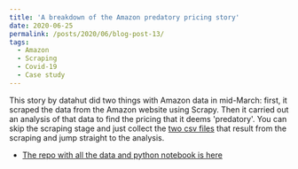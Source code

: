 ```yaml
---
title: 'A breakdown of the Amazon predatory pricing story'
date: 2020-06-25
permalink: /posts/2020/06/blog-post-13/
tags:
  - Amazon
  - Scraping
  - Covid-19
  - Case study
---
```


This story by datahut did two things with Amazon data in mid-March: first, it scraped the data from the Amazon website using Scrapy. Then it carried out an analysis of that data to find the pricing that it deems 'predatory'. You can skip the scraping stage and just collect the [two csv files](https://data.world/data-hut/predatory-pricing-data-from-amazon) that result from the scraping and jump straight to the analysis.





* [The repo with all the data and python notebook is here](https://github.com/aodhanlutetiae/covid)
